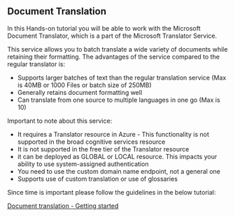 ## Document Translation

In this Hands-on tutorial you will be able to work with the Microsoft Document Translator, which is a part of the Microsoft Translator Service. 

This service allows you to batch translate a wide variety of documents while retaining their formatting. The advantages of the service compared to the regular translator is: 
- Supports larger batches of text than the regular translation service (Max is 40MB or 1000 Files or batch size of 250MB)
- Generally retains document formatting well
- Can translate from one source to multiple languages in one go (Max is 10)

Important to note about this service:
- It requires a Translator resource in Azure - This functionality is not supported in the broad cognitive services resource
- It is not supported in the free tier of the Translator resource
- it can be deployed as GLOBAL or LOCAL resource. This impacts your ability to use system-assigned authentication
- You need to use the custom domain name endpoint, not a general one
- Supports use of custom translation or use of glossaries

Since time is important please follow the guidelines in the below tutorial: 

[Document translation - Getting started](https://docs.microsoft.com/en-us/azure/cognitive-services/translator/document-translation/get-started-with-document-translation?tabs=csharp)


